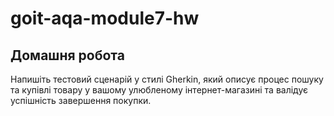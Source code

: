 # goit-aqa-module7-hw

## Домашня робота

Напишіть тестовий сценарій у стилі Gherkin, який описує процес пошуку та купівлі товару у вашому улюбленому інтернет-магазині та валідує успішність завершення покупки.
